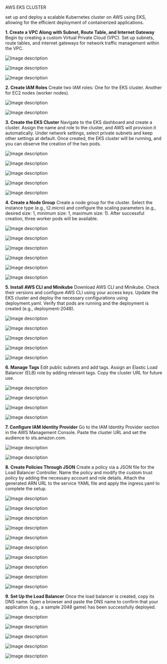 AWS EKS CLUSTER

set up and deploy a scalable Kubernetes cluster on AWS using EKS, allowing for the efficient deployment of containerized applications.

**1. Create a VPC Along with Subnet, Route Table, and Internet Gateway**
Begin by creating a custom Virtual Private Cloud (VPC).
Set up subnets, route tables, and internet gateways for network traffic management within the VPC.

![Image description](https://dev-to-uploads.s3.amazonaws.com/uploads/articles/doe9lmfbsxvn4sostlhl.png)

![Image description](https://dev-to-uploads.s3.amazonaws.com/uploads/articles/8uziumwfa82aduuga97o.png)

![Image description](https://dev-to-uploads.s3.amazonaws.com/uploads/articles/6w8iqmwulhevrtajt7hu.png)


**2. Create IAM Roles**
Create two IAM roles:
One for the EKS cluster.
Another for EC2 nodes (worker nodes).

![Image description](https://dev-to-uploads.s3.amazonaws.com/uploads/articles/s0nifna48dac4x4i6bj6.png)

![Image description](https://dev-to-uploads.s3.amazonaws.com/uploads/articles/c1i8kuyqmrpyj4sutvox.png)

**3. Create the EKS Cluster**
Navigate to the EKS dashboard and create a cluster.
Assign the name and role to the cluster, and AWS will provision it automatically.
Under network settings, select private subnets and keep other settings at default.
Once created, the EKS cluster will be running, and you can observe the creation of the two pods.

![Image description](https://dev-to-uploads.s3.amazonaws.com/uploads/articles/3vxvzmn9uuz2uwb2uz6t.png)

![Image description](https://dev-to-uploads.s3.amazonaws.com/uploads/articles/ul0ziznzdgo1luhk8j1l.png)

![Image description](https://dev-to-uploads.s3.amazonaws.com/uploads/articles/mozryep974ug0c0m7dfy.png)

![Image description](https://dev-to-uploads.s3.amazonaws.com/uploads/articles/57q7kidtbhlcl8b5s3su.png)

![Image description](https://dev-to-uploads.s3.amazonaws.com/uploads/articles/ub7m24swnisg5if4fpf1.png)


**4. Create a Node Group**
Create a node group for the cluster.
Select the instance type (e.g., t2.micro) and configure the scaling parameters (e.g., desired size: 1, minimum size: 1, maximum size: 1).
After successful creation, three worker pods will be available.


![Image description](https://dev-to-uploads.s3.amazonaws.com/uploads/articles/6w7jg4lljvshbntr5hqw.png)

![Image description](https://dev-to-uploads.s3.amazonaws.com/uploads/articles/1mrw8nmag956rvhhybpl.png)

![Image description](https://dev-to-uploads.s3.amazonaws.com/uploads/articles/st43sk60e4f2g7yx1yhq.png)

![Image description](https://dev-to-uploads.s3.amazonaws.com/uploads/articles/699mczh8q0bzqd2ily3p.png)

![Image description](https://dev-to-uploads.s3.amazonaws.com/uploads/articles/w3sagtfppgq1072nhtva.png)

![Image description](https://dev-to-uploads.s3.amazonaws.com/uploads/articles/oje2jzg5srxm1nq3n3zl.png)



**5. Install AWS CLI and Minikube**
Download AWS CLI and Minikube.
Check their versions and configure AWS CLI using your access keys.
Update the EKS cluster and deploy the necessary configurations using deployment.yaml.
Verify that pods are running and the deployment is created (e.g., deployment-2048).


![Image description](https://dev-to-uploads.s3.amazonaws.com/uploads/articles/gvgqb5wopyyn726vspmr.png)

![Image description](https://dev-to-uploads.s3.amazonaws.com/uploads/articles/off1s27w2g30a2pleevz.png)

![Image description](https://dev-to-uploads.s3.amazonaws.com/uploads/articles/hdiqwzu31la0eis8ne6d.png)

![Image description](https://dev-to-uploads.s3.amazonaws.com/uploads/articles/70jniu29hl012rsggwg3.png)

![Image description](https://dev-to-uploads.s3.amazonaws.com/uploads/articles/9mr6ygqqriai5ulga7g4.png)




**6. Manage Tags**
Edit public subnets and add tags.
Assign an Elastic Load Balancer (ELB) role by adding relevant tags.
Copy the cluster URL for future use.

![Image description](https://dev-to-uploads.s3.amazonaws.com/uploads/articles/irblcdwgi9tfkrs9m4jv.png)

![Image description](https://dev-to-uploads.s3.amazonaws.com/uploads/articles/moyk1scaf9whnrkjgeaa.png)

![Image description](https://dev-to-uploads.s3.amazonaws.com/uploads/articles/w0jtvlisbwwnx0cx5rkg.png)

![Image description](https://dev-to-uploads.s3.amazonaws.com/uploads/articles/frgb5o6psu0zisz219gu.png)


**7. Configure IAM Identity Provider**
Go to the IAM Identity Provider section in the AWS Management Console.
Paste the cluster URL and set the audience to sts.amazon.com.

![Image description](https://dev-to-uploads.s3.amazonaws.com/uploads/articles/x91yxopofa88iakt7ene.png)

![Image description](https://dev-to-uploads.s3.amazonaws.com/uploads/articles/20jwh6ntsj286nsep95k.png)



**8. Create Policies Through JSON**
Create a policy via a JSON file for the Load Balancer Controller.
Name the policy and modify the custom trust policy by adding the necessary account and role details.
Attach the generated ARN URL to the service YAML file and apply the ingress.yaml to complete the setup.


![Image description](https://dev-to-uploads.s3.amazonaws.com/uploads/articles/v02we5osdjg41od3u0z8.png)

![Image description](https://dev-to-uploads.s3.amazonaws.com/uploads/articles/7flgquzbitfmtdnab6r6.png)

![Image description](https://dev-to-uploads.s3.amazonaws.com/uploads/articles/a2hglqap3xpzqywf0m5c.png)

![Image description](https://dev-to-uploads.s3.amazonaws.com/uploads/articles/0fxyv5o70p91z60fnmk6.png)

![Image description](https://dev-to-uploads.s3.amazonaws.com/uploads/articles/en569s0f2j916rh8yu16.png)

![Image description](https://dev-to-uploads.s3.amazonaws.com/uploads/articles/4qhmyzcz8vfcwch9sh8g.png)

![Image description](https://dev-to-uploads.s3.amazonaws.com/uploads/articles/gbvpv7t13uk6te1p804h.png)

![Image description](https://dev-to-uploads.s3.amazonaws.com/uploads/articles/hza6edys5m9s05kocr0h.png)

![Image description](https://dev-to-uploads.s3.amazonaws.com/uploads/articles/hs5bf3obnlyr80a51k0g.png)

![Image description](https://dev-to-uploads.s3.amazonaws.com/uploads/articles/tyunygip2a7ma67iqxrl.png)



**9. Set Up the Load Balancer**
Once the load balancer is created, copy its DNS name.
Open a browser and paste the DNS name to confirm that your application (e.g., a sample 2048 game) has been successfully deployed.


![Image description](https://dev-to-uploads.s3.amazonaws.com/uploads/articles/z1me02p2zdgrdqvt1iw3.png)

![Image description](https://dev-to-uploads.s3.amazonaws.com/uploads/articles/aau55t5kd9224m4jbptd.png)

![Image description](https://dev-to-uploads.s3.amazonaws.com/uploads/articles/dp9cigqktcvvjni523q3.png)

![Image description](https://dev-to-uploads.s3.amazonaws.com/uploads/articles/86csfct695kppad5k2qr.png)

![Image description](https://dev-to-uploads.s3.amazonaws.com/uploads/articles/50u2p1wli9ss24iohy0f.png)








